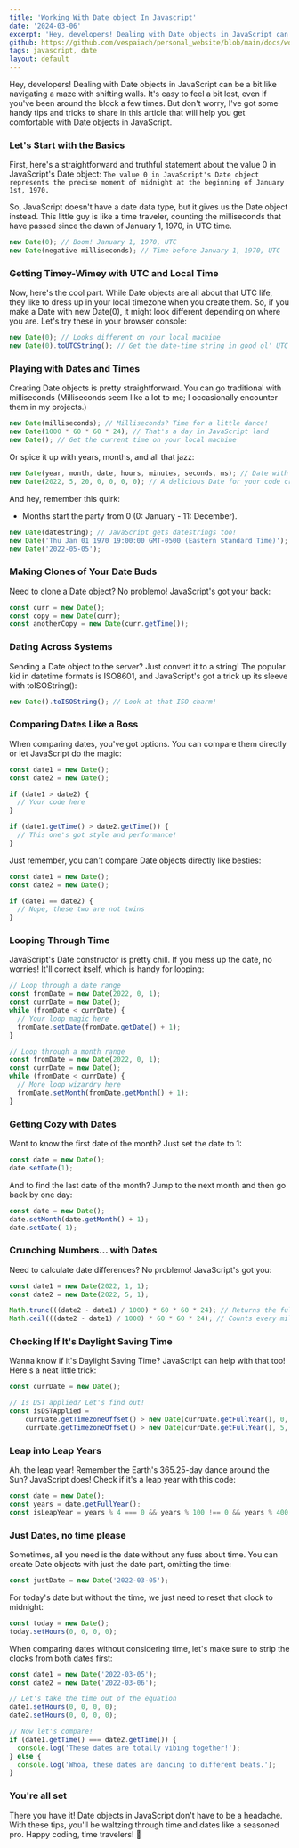 ```yaml
---
title: 'Working With Date object In Javascript'
date: '2024-03-06'
excerpt: 'Hey, developers! Dealing with Date objects in JavaScript can be a bit like navigating a maze with shifting walls. It"s easy to feel a bit lost, even if you"ve been around the block a few times. But don"t worry, I"ve got some handy tips and tricks to share in this article that will help you get comfortable with Date objects in JavaScript.'
github: https://github.com/vespaiach/personal_website/blob/main/docs/working-with-date-in-javascript.md
tags: javascript, date
layout: default
---
```


Hey, developers! Dealing with Date objects in JavaScript can be a bit like navigating a maze with shifting walls. It's easy to feel a bit lost, even if you've been around the block a few times. But don't worry, I've got some handy tips and tricks to share in this article that will help you get comfortable with Date objects in JavaScript.

### Let's Start with the Basics

First, here's a straightforward and truthful statement about the value 0 in JavaScript's Date object: `The value 0 in JavaScript's Date object represents the precise moment of midnight at the beginning of January 1st, 1970.`

So, JavaScript doesn't have a date data type, but it gives us the Date object instead. This little guy is like a time traveler, counting the milliseconds that have passed since the dawn of January 1, 1970, in UTC time.

```js
new Date(0); // Boom! January 1, 1970, UTC
new Date(negative milliseconds); // Time before January 1, 1970, UTC
```

### Getting Timey-Wimey with UTC and Local Time

Now, here's the cool part. While Date objects are all about that UTC life, they like to dress up in your local timezone when you create them. So, if you make a Date with new Date(0), it might look different depending on where you are. Let's try these in your browser console:

```js
new Date(0); // Looks different on your local machine
new Date(0).toUTCString(); // Get the date-time string in good ol' UTC
```

### Playing with Dates and Times

Creating Date objects is pretty straightforward. You can go traditional with milliseconds (Milliseconds seem like a lot to me; I occasionally encounter them in my projects.)

```js
new Date(milliseconds); // Milliseconds? Time for a little dance!
new Date(1000 * 60 * 60 * 24); // That's a day in JavaScript land
new Date(); // Get the current time on your local machine
```

Or spice it up with years, months, and all that jazz:

```js
new Date(year, month, date, hours, minutes, seconds, ms); // Date with all the fixings
new Date(2022, 5, 20, 0, 0, 0, 0); // A delicious Date for your code cravings
```

And hey, remember this quirk:

 - Months start the party from 0 (0: January - 11: December).

```js
new Date(datestring); // JavaScript gets datestrings too!
new Date('Thu Jan 01 1970 19:00:00 GMT-0500 (Eastern Standard Time)');
new Date('2022-05-05');
```

### Making Clones of Your Date Buds

Need to clone a Date object? No problemo! JavaScript's got your back:

```js
const curr = new Date();
const copy = new Date(curr);
const anotherCopy = new Date(curr.getTime());
```

### Dating Across Systems

Sending a Date object to the server? Just convert it to a string! The popular kid in datetime formats is ISO8601, and JavaScript's got a trick up its sleeve with toISOString():

```js
new Date().toISOString(); // Look at that ISO charm!
```

### Comparing Dates Like a Boss

When comparing dates, you've got options. You can compare them directly or let JavaScript do the magic:

```js
const date1 = new Date();
const date2 = new Date();

if (date1 > date2) {
  // Your code here
}

if (date1.getTime() > date2.getTime()) {
  // This one's got style and performance!
}
```

Just remember, you can't compare Date objects directly like besties:

```js
const date1 = new Date();
const date2 = new Date();

if (date1 == date2) {
  // Nope, these two are not twins
}
```

### Looping Through Time

JavaScript's Date constructor is pretty chill. If you mess up the date, no worries! It'll correct itself, which is handy for looping:

```js
// Loop through a date range
const fromDate = new Date(2022, 0, 1);
const currDate = new Date();
while (fromDate < currDate) {
  // Your loop magic here
  fromDate.setDate(fromDate.getDate() + 1);
}

// Loop through a month range
const fromDate = new Date(2022, 0, 1);
const currDate = new Date();
while (fromDate < currDate) {
  // More loop wizardry here
  fromDate.setMonth(fromDate.getMonth() + 1);
}
```

### Getting Cozy with Dates

Want to know the first date of the month? Just set the date to 1:

```js
const date = new Date();
date.setDate(1);
```

And to find the last date of the month? Jump to the next month and then go back by one day:

```js
const date = new Date();
date.setMonth(date.getMonth() + 1);
date.setDate(-1);
```

### Crunching Numbers... with Dates

Need to calculate date differences? No problemo! JavaScript's got you:

```js
const date1 = new Date(2022, 1, 1);
const date2 = new Date(2022, 5, 1);

Math.trunc(((date2 - date1) / 1000) * 60 * 60 * 24); // Returns the full-date differences in between
Math.ceil(((date2 - date1) / 1000) * 60 * 60 * 24); // Counts every millisecond as a date
```

### Checking If It's Daylight Saving Time

Wanna know if it's Daylight Saving Time? JavaScript can help with that too! Here's a neat little trick:

```js
const currDate = new Date();

// Is DST applied? Let's find out!
const isDSTApplied =
    currDate.getTimezoneOffset() > new Date(currDate.getFullYear(), 0, 1).getTimezoneOffset() ||
    currDate.getTimezoneOffset() > new Date(currDate.getFullYear(), 5, 1).getTimezoneOffset();
```

### Leap into Leap Years

Ah, the leap year! Remember the Earth's 365.25-day dance around the Sun? JavaScript does! Check if it's a leap year with this code:

```js
const date = new Date();
const years = date.getFullYear();
const isLeapYear = years % 4 === 0 && years % 100 !== 0 && years % 400 === 0;
```

### Just Dates, no time please

Sometimes, all you need is the date without any fuss about time. You can create Date objects with just the date part, omitting the time:

```js
const justDate = new Date('2022-03-05');
```

For today's date but without the time, we just need to reset that clock to midnight:

```js
const today = new Date();
today.setHours(0, 0, 0, 0);
```

When comparing dates without considering time, let's make sure to strip the clocks from both dates first:

```js
const date1 = new Date('2022-03-05');
const date2 = new Date('2022-03-06');

// Let's take the time out of the equation
date1.setHours(0, 0, 0, 0);
date2.setHours(0, 0, 0, 0);

// Now let's compare!
if (date1.getTime() === date2.getTime()) {
  console.log('These dates are totally vibing together!');
} else {
  console.log('Whoa, these dates are dancing to different beats.');
}
```

### You're all set

There you have it! Date objects in JavaScript don't have to be a headache. With these tips, you'll be waltzing through time and dates like a seasoned pro. Happy coding, time travelers! 🚀
